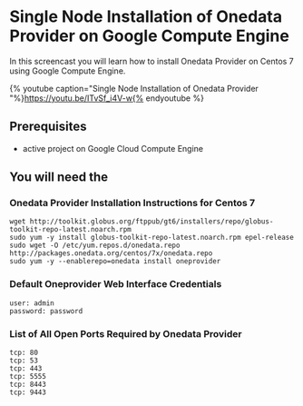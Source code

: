 
# Single Node Installation of Onedata Provider on Google Compute Engine


In this screencast you will learn how to install Onedata Provider on Centos 7 using Google Compute Engine.

{% youtube caption="Single Node Installation of Onedata Provider  "%}https://youtu.be/ITvSf_i4V-w{% endyoutube %}

## Prerequisites
- active project on Google Cloud Compute Engine

## You will need the

### Onedata Provider Installation Instructions for Centos 7
~~~
wget http://toolkit.globus.org/ftppub/gt6/installers/repo/globus-toolkit-repo-latest.noarch.rpm
sudo yum -y install globus-toolkit-repo-latest.noarch.rpm epel-release
sudo wget -O /etc/yum.repos.d/onedata.repo http://packages.onedata.org/centos/7x/onedata.repo
sudo yum -y --enablerepo=onedata install oneprovider
~~~

### Default Oneprovider Web Interface Credentials
~~~
user: admin
password: password
~~~
### List of All Open Ports Required by Onedata Provider
~~~
tcp: 80
tcp: 53
tcp: 443
tcp: 5555
tcp: 8443
tcp: 9443
~~~
